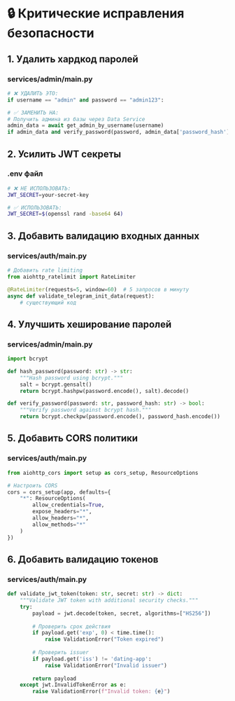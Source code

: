 # 🔒 Критические исправления безопасности

## 1. Удалить хардкод паролей

### services/admin/main.py
```python
# ❌ УДАЛИТЬ ЭТО:
if username == "admin" and password == "admin123":

# ✅ ЗАМЕНИТЬ НА:
# Получить админа из базы через Data Service
admin_data = await get_admin_by_username(username)
if admin_data and verify_password(password, admin_data['password_hash']):
```

## 2. Усилить JWT секреты

### .env файл
```bash
# ❌ НЕ ИСПОЛЬЗОВАТЬ:
JWT_SECRET=your-secret-key

# ✅ ИСПОЛЬЗОВАТЬ:
JWT_SECRET=$(openssl rand -base64 64)
```

## 3. Добавить валидацию входных данных

### services/auth/main.py
```python
# Добавить rate limiting
from aiohttp_ratelimit import RateLimiter

@RateLimiter(requests=5, window=60)  # 5 запросов в минуту
async def validate_telegram_init_data(request):
    # существующий код
```

## 4. Улучшить хеширование паролей

### services/admin/main.py
```python
import bcrypt

def hash_password(password: str) -> str:
    """Hash password using bcrypt."""
    salt = bcrypt.gensalt()
    return bcrypt.hashpw(password.encode(), salt).decode()

def verify_password(password: str, password_hash: str) -> bool:
    """Verify password against bcrypt hash."""
    return bcrypt.checkpw(password.encode(), password_hash.encode())
```

## 5. Добавить CORS политики

### services/auth/main.py
```python
from aiohttp_cors import setup as cors_setup, ResourceOptions

# Настроить CORS
cors = cors_setup(app, defaults={
    "*": ResourceOptions(
        allow_credentials=True,
        expose_headers="*",
        allow_headers="*",
        allow_methods="*"
    )
})
```

## 6. Добавить валидацию токенов

### services/auth/main.py
```python
def validate_jwt_token(token: str, secret: str) -> dict:
    """Validate JWT token with additional security checks."""
    try:
        payload = jwt.decode(token, secret, algorithms=["HS256"])
        
        # Проверить срок действия
        if payload.get('exp', 0) < time.time():
            raise ValidationError("Token expired")
            
        # Проверить issuer
        if payload.get('iss') != 'dating-app':
            raise ValidationError("Invalid issuer")
            
        return payload
    except jwt.InvalidTokenError as e:
        raise ValidationError(f"Invalid token: {e}")
```
